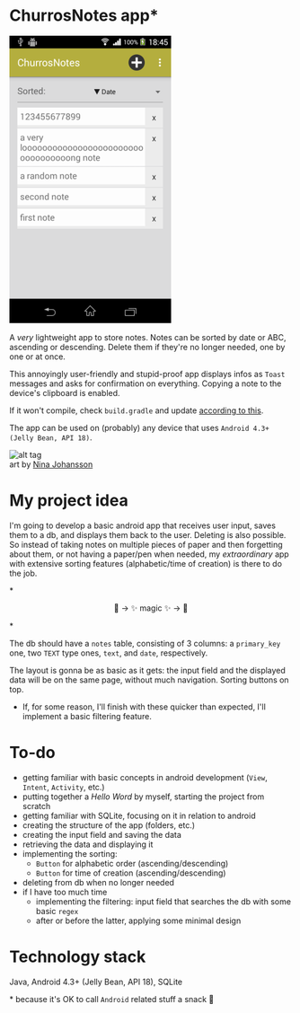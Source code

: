 ChurrosNotes app\*
============
![alt tag](/Churros/app/src/main/res/drawable/screenshot.png)

A *very* lightweight app to store notes. Notes can be sorted by date or ABC, ascending or descending. Delete them if they're no longer needed, one by one or at once.

This annoyingly user-friendly and stupid-proof app displays infos as `Toast` messages and asks for confirmation on everything. Copying a note to the device's clipboard is enabled.

If it won't compile, check `build.gradle` and update [according to this](https://developer.android.com/guide/platform/j8-jack.html).

The app can be used on (probably) any device that uses `Android 4.3+ (Jelly Bean, API 18)`.

![alt tag](http://www.ninajohansson.se/wp-content/uploads/2011/04/Barcelona_9.jpg)
<br />
art by [Nina Johansson](http://www.ninajohansson.se/)
<br />

My project idea
============

I'm going to develop a basic android app that receives user input, saves them to a db, and displays them back to the user. Deleting is also possible. So instead of taking notes on multiple pieces of paper and then forgetting about them, or not having a paper/pen when needed, my *extraordinary* app with extensive sorting features (alphabetic/time of creation) is there to do the job.

*<p align="center">
:notebook: -> :sparkles: magic :sparkles: -> :iphone:
</p>*

The db should have a `notes` table, consisting of 3 columns: a `primary_key` one, two `TEXT` type ones, `text`, and `date`, respectively.

The layout is gonna be as basic as it gets: the input field and the displayed data will be on the same page, without much navigation. Sorting buttons on top.

* If, for some reason, I'll finish with these quicker than expected, I'll implement a basic filtering feature.


To-do
============
* getting familiar with basic concepts in android development (`View`, `Intent`, `Activity`, etc.)
* putting together a *Hello Word*  by myself, starting the project from scratch
* getting familiar with SQLite, focusing on it in relation to android
* creating the structure of the app (folders, etc.)
* creating the input field and saving the data
* retrieving the data and displaying it
* implementing the sorting:
  * `Button` for alphabetic order (ascending/descending)
  * `Button` for time of creation (ascending/descending)
* deleting from db when no longer needed
* if I have too much time
  * implementing the filtering: input field that searches the db with some basic `regex`
  * after or before the latter, applying some minimal design


Technology stack
============
Java, Android 4.3+ (Jelly Bean, API 18), SQLite

\* because it's OK to call `Android` related stuff a snack :cookie:
<br />
